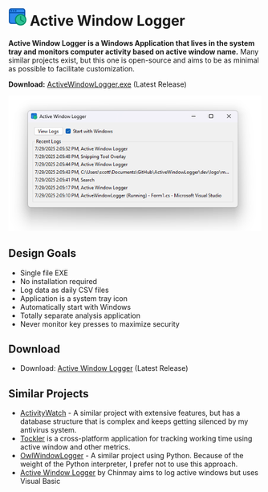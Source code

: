 # <img src='dev/logo/logo.svg' width='36'> Active Window Logger 

**Active Window Logger is a Windows Application that lives in the system tray and monitors computer activity based on active window name.** Many similar projects exist, but this one is open-source and aims to be as minimal as possible to facilitate customization. 

**Download:** [ActiveWindowLogger.exe](https://github.com/swharden/ActiveWindowLogger/releases/latest) (Latest Release)

![](dev/screenshot.png)

## Design Goals

* Single file EXE
* No installation required
* Log data as daily CSV files
* Application is a system tray icon
* Automatically start with Windows
* Totally separate analysis application
* Never monitor key presses to maximize security

## Download
* Download: [Active Window Logger](https://github.com/swharden/ActiveWindowLogger/releases/latest) (Latest Release)

## Similar Projects
* [ActivityWatch](https://activitywatch.net/) - A similar project with extensive features, but has a database structure that is complex and keeps getting silenced by my antivirus system.
* [Tockler](https://tockler.trimatech.dev/) is a cross-platform application for tracking working time using active window and other metrics.
* [OwlWindowLogger](https://github.com/seanbuscay/owlwindowlogger) - A similar project using Python. Because of the weight of the Python interpreter, I prefer not to use this approach.
* [Active Window Logger](https://github.com/TheCodeArtist/Active-Window-Logger) by Chinmay aims to log active windows but uses Visual Basic
